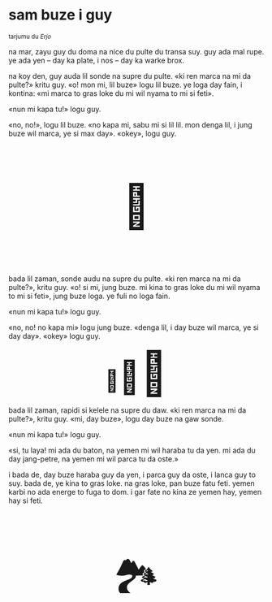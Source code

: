 # sam buze i guy

<small>tarjumu du _Erjo_</small>


na mar, zayu guy du doma na nice du pulte du transa suy.
guy ada mal rupe. ye ada yen – day ka plate, i nos – day ka warke brox.

na koy den, guy auda lil sonde na supre du pulte.
«ki ren marca na mi da pulte?» kritu guy.
«o! mon mi, lil buze» logu lil buze.
ye loga day fain, i kontina:
«mi marca to gras loke du mi wil nyama to mi si feti».

«nun mi kapa tu!» logu guy.

«no, no!», logu lil buze.
«no kapa mi, sabu mi si lil lil. mon denga lil, i jung buze wil marca, ye si max day».
«okey», logu guy.

<p style="font-size:6em;text-align:center;">👺</p>

bada lil zaman, sonde audu na supre du pulte.
«ki ren marca na mi da pulte?», kritu guy.
«o! si mi, jung buze. mi kina to gras loke du mi wil nyama to mi si feti», jung buze loga.
ye fuli no loga fain.

«nun mi kapa tu!» logu guy.

«no, no! no kapa mi» logu jung buze.
«denga lil, i day buze wil marca, ye si day day».
«okey» logu guy.

<p style="text-align:center;"><span style="font-size:3em;">🐐</span><span style="font-size:4.5em;">🐐</span><span style="font-size:6em;">🐐</span></p>

bada lil zaman, rapidi si kelele na supre du daw.
«ki ren marca na mi da pulte?», kritu guy.
«mi, day buze», logu day buze na gaw sonde.

«nun mi kapa tu!» logu guy.

«si, tu laya! mi ada du baton, na yemen mi wil haraba tu da yen.
mi ada du day jang-petre, na yemen mi wil parca tu da oste.»

i bada de, day buze haraba guy da yen, i parca guy da oste, i lanca guy to suy.
bada de, ye kina to gras loke.
na gras loke, pan buze fatu feti. yemen karbi no ada energe to fuga to dom.
i gar fate no kina ze yemen hay, yemen hay si feti.

<p style="font-size:6em;text-align:center;">🏞️</p>

